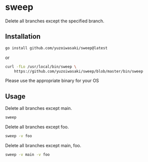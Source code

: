 # sweep

Delete all branches except the specified branch.

## Installation

```sh
go install github.com/yuzoiwasaki/sweep@latest
```

or

```sh
curl -fLo /usr/local/bin/sweep \
    https://github.com/yuzoiwasaki/sweep/blob/master/bin/sweep
```
Please use the appropriate binary for your OS

## Usage

Delete all branches except main.

```sh
sweep
```

Delete all branches except foo.

```sh
sweep -v foo
```

Delete all branches except main, foo.

```sh
sweep -v main -v foo
```

